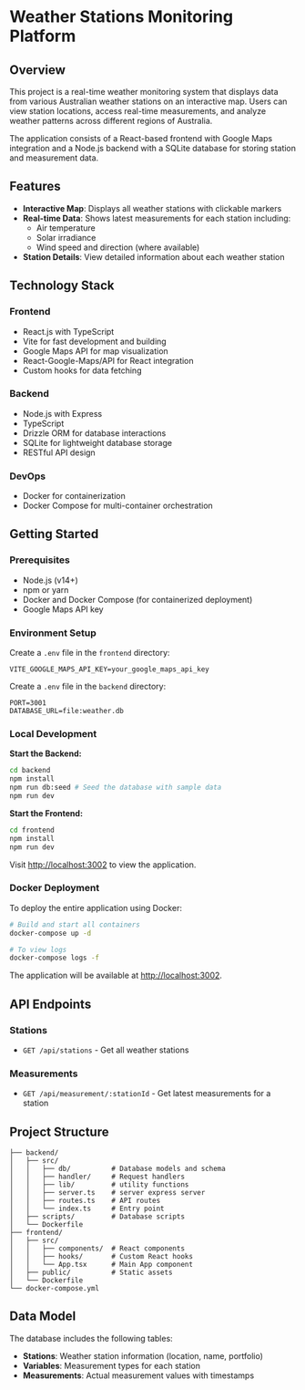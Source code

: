# Weather Stations Monitoring Platform

## Overview

This project is a real-time weather monitoring system that displays data from various Australian weather stations on an interactive map. Users can view station locations, access real-time measurements, and analyze weather patterns across different regions of Australia.

The application consists of a React-based frontend with Google Maps integration and a Node.js backend with a SQLite database for storing station and measurement data.

## Features

-   **Interactive Map**: Displays all weather stations with clickable markers
-   **Real-time Data**: Shows latest measurements for each station including:
    -   Air temperature
    -   Solar irradiance
    -   Wind speed and direction (where available)
-   **Station Details**: View detailed information about each weather station

## Technology Stack

### Frontend

-   React.js with TypeScript
-   Vite for fast development and building
-   Google Maps API for map visualization
-   React-Google-Maps/API for React integration
-   Custom hooks for data fetching

### Backend

-   Node.js with Express
-   TypeScript
-   Drizzle ORM for database interactions
-   SQLite for lightweight database storage
-   RESTful API design

### DevOps

-   Docker for containerization
-   Docker Compose for multi-container orchestration

## Getting Started

### Prerequisites

-   Node.js (v14+)
-   npm or yarn
-   Docker and Docker Compose (for containerized deployment)
-   Google Maps API key

### Environment Setup

Create a `.env` file in the `frontend` directory:

```env
VITE_GOOGLE_MAPS_API_KEY=your_google_maps_api_key
```

Create a `.env` file in the `backend` directory:

```env
PORT=3001
DATABASE_URL=file:weather.db
```

### Local Development

**Start the Backend:**

```bash
cd backend
npm install
npm run db:seed # Seed the database with sample data
npm run dev
```

**Start the Frontend:**

```bash
cd frontend
npm install
npm run dev
```

Visit [http://localhost:3002](http://localhost:3002) to view the application.

### Docker Deployment

To deploy the entire application using Docker:

```bash
# Build and start all containers
docker-compose up -d

# To view logs
docker-compose logs -f
```

The application will be available at [http://localhost:3002](http://localhost:3002).

## API Endpoints

### Stations

-   `GET /api/stations` - Get all weather stations

### Measurements

-   `GET /api/measurement/:stationId` - Get latest measurements for a station

## Project Structure

```
├── backend/
│   ├── src/
│   │   ├── db/          # Database models and schema
│   │   ├── handler/     # Request handlers
│   │   ├── lib/         # utility functions
│   │   ├── server.ts    # server express server
│   │   ├── routes.ts    # API routes
│   │   └── index.ts     # Entry point
│   ├── scripts/         # Database scripts
│   └── Dockerfile
├── frontend/
│   ├── src/
│   │   ├── components/  # React components
│   │   ├── hooks/       # Custom React hooks
│   │   └── App.tsx      # Main App component
│   ├── public/          # Static assets
│   └── Dockerfile
└── docker-compose.yml
```

## Data Model

The database includes the following tables:

-   **Stations**: Weather station information (location, name, portfolio)
-   **Variables**: Measurement types for each station
-   **Measurements**: Actual measurement values with timestamps
